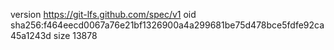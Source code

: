 version https://git-lfs.github.com/spec/v1
oid sha256:f464eecd0067a76e21bf1326900a4a299681be75d478bce5fdfe92ca45a1243d
size 13878

